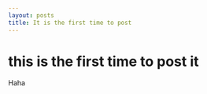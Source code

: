 ```yaml
---
layout: posts
title: It is the first time to post
---
```


# this is the first time to post it
Haha
